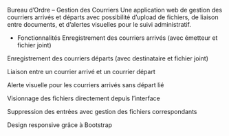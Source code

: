 Bureau d’Ordre – Gestion des Courriers
Une application web de gestion des courriers arrivés et départs avec possibilité d’upload de fichiers, de liaison entre documents, et d’alertes visuelles pour le suivi administratif.

- Fonctionnalités
Enregistrement des courriers arrivés (avec émetteur et fichier joint)

Enregistrement des courriers départs (avec destinataire et fichier joint)

Liaison entre un courrier arrivé et un courrier départ

Alerte visuelle pour les courriers arrivés sans départ lié

Visionnage des fichiers directement depuis l’interface

Suppression des entrées avec gestion des fichiers correspondants

Design responsive grâce à Bootstrap

